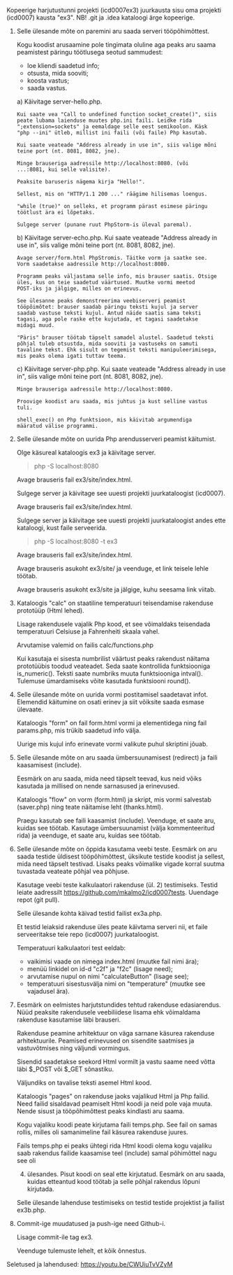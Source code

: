 Kopeerige harjutustunni projekti (icd0007ex3) juurkausta sisu oma
projekti (icd0007) kausta "ex3". NB! .git ja .idea kataloogi ärge
kopeerige.

1.  Selle ülesande mõte on paremini aru saada serveri tööpõhimõttest.

    Kogu koodist arusaamine pole tingimata oluline aga peaks aru saama
    peamistest päringu töötlusega seotud sammudest:

    -   loe kliendi saadetud info;
    -   otsusta, mida sooviti;
    -   koosta vastus;
    -   saada vastus.

    a)  Käivitage server-hello.php.

        Kui saate vea "Call to undefined function socket_create()", siis
        peate lubama laienduse muutes php.ini faili. Leidke rida
        ";extension=sockets" ja eemaldage selle eest semikoolon. Käsk
        "php --ini" ütleb, millist ini faili (või faile) Php kasutab.

        Kui saate veateade "Address already in use in", siis valige mõni
        teine port (nt. 8081, 8082, jne).

        Minge brauseriga aadressile http://localhost:8080. (või
        ...:8081, kui selle valisite).

        Peaksite baruseris nägema kirja "Hello!".

        Sellest, mis on "HTTP/1.1 200 ..." räägime hilisemas loengus.

        "while (true)" on selleks, et programm pärast esimese päringu
        töötlust ära ei lõpetaks.

        Sulgege server (punane ruut PhpStorm-is üleval paremal).

    b)  Käivitage server-echo.php. Kui saate veateade "Address already
        in use in", siis valige mõni teine port (nt. 8081, 8082, jne).

        Avage server/form.html PhpStromis. Täitke vorm ja saatke see.
        Vorm saadetakse aadressile http://localhost:8080.

        Programm peaks väljastama selle info, mis brauser saatis. Otsige
        üles, kus on teie saadetud väärtused. Muutke vormi meetod
        POST-iks ja jälgige, milles on erinevus.

        See ülesanne peaks demonstreerima veebiserveri peamist
        tööpõimõtet: brauser saadab päringu teksti kujul ja server
        saadab vastuse teksti kujul. Antud näide saatis sama teksti
        tagasi, aga pole raske ette kujutada, et tagasi saadetakse
        midagi muud.

        "Päris" brauser töötab täpselt samadel alustel. Saadetud teksti
        põhjal tuleb otsustda, mida sooviti ja vastuseks on samuti
        tavaline tekst. Ehk sisult on tegemist teksti manipuleerimisega,
        mis peaks olema igati tuttav teema.

    c)  Käivitage server-php.php. Kui saate veateade "Address already in
        use in", siis valige mõni teine port (nt. 8081, 8082, jne).

        Minge brauseriga aadressile http://localhost:8080.

        Proovige koodist aru saada, mis juhtus ja kust selline vastus
        tuli.

        shell_exec() on Php funktsioon, mis käivitab argumendiga
        määratud välise programmi.

2.  Selle ülesande mõte on uurida Php arendusserveri peamist käitumist.

    Olge käsureal kataloogis ex3 ja käivitage server.

    > php -S localhost:8080

    Avage brauseris fail ex3/site/index.html.

    Sulgege server ja käivitage see uuesti projekti juurkataloogist
    (icd0007).

    Avage brauseris fail ex3/site/index.html.

    Sulgege server ja käivitage see uuesti projekti juurkataloogist
    andes ette kataloogi, kust faile serveerida.

    > php -S localhost:8080 -t ex3

    Avage brauseris fail ex3/site/index.html.

    Avage brauseris asukoht ex3/site/ ja veenduge, et link teisele lehle
    töötab.

    Avage brauseris asukoht ex3/site ja jälgige, kuhu seesama link
    viitab.

3.  Kataloogis "calc" on staatiline temperatuuri teisendamise rakenduse
    prototüüp (Html lehed).

    Lisage rakendusele vajalik Php kood, et see võimaldaks teisendada
    temperatuuri Celsiuse ja Fahrenheiti skaala vahel.

    Arvutamise valemid on failis calc/functions.php

    Kui kasutaja ei sisesta numbrilist väärtust peaks rakendust näitama
    prototüübis toodud veateadet. Seda saate kontrollida funktsiooniga
    is_numeric(). Teksti saate numbriks muuta funktsiooniga intval().
    Tulemuse ümardamiseks võite kasutada funktsiooni round().

4.  Selle ülesande mõte on uurida vormi postitamisel saadetavat infot.
    Elemendid käitumine on osati erinev ja siit võiksite saada esmase
    ülevaate.

    Kataloogis "form" on fail form.html vormi ja elementidega ning fail
    params.php, mis trükib saadetud info välja.

    Uurige mis kujul info erinevate vormi valikute puhul skriptini
    jõuab.

5.  Selle ülesande mõte on aru saada ümbersuunamisest (redirect) ja
    faili kaasamisest (include).

    Eesmärk on aru saada, mida need täpselt teevad, kus neid võiks
    kasutada ja millised on nende sarnasused ja erinevused.

    Kataloogis "flow" on vorm (form.html) ja skript, mis vormi salvestab
    (saver.php) ning teate näitamise leht (thanks.html).

    Praegu kasutab see faili kaasamist (include). Veenduge, et saate
    aru, kuidas see töötab. Kasutage ümbersuunamist (välja
    kommenteeritud rida) ja veenduge, et saate aru, kuidas see töötab.

6.  Selle ülesande mõte on õppida kasutama veebi teste. Eesmärk on aru
    saada testide üldisest tööpõhimõttest, üksikute testide koodist ja
    sellest, mida need täpselt testivad. Lisaks peaks võimalike vigade
    korral suutma tuvastada veateate põhjal vea põhjuse.

    Kasutage veebi teste kalkulaatori rakenduse (ül. 2) testimiseks.
    Testid leiate aadressilt https://github.com/mkalmo2/icd0007tests.
    Uuendage repot (git pull).

    Selle ülesande kohta käivad testid failist ex3a.php.

    Et testid leiaksid rakenduse üles peate käivtama serveri nii, et
    faile serveeritakse teie repo (icd0007) juurkataloogist.

    Temperatuuri kalkulaatori test eeldab:

    -   vaikimisi vaade on nimega index.html (muutke fail nimi ära);
    -   menüü linkidel on id-d "c2f" ja "f2c" (lisage need);
    -   arvutamise nupul on nimi "calculateButton" (lisage see);
    -   temperatuuri sisestusvälja nimi on "temperature" (muutke see
        vajadusel ära).

7.  Eesmärk on eelmistes harjutstundides tehtud rakenduse edasiarendus.
    Nüüd peaksite rakendusele veebiliidese lisama ehk võimaldama
    rakenduse kasutamise läbi brauseri.

    Rakenduse peamine arhitektuur on väga sarnane käsurea rakenduse
    arhitektuurile. Peamised erinevused on sisendite saatmises ja
    vastuvõtmises ning väljundi vormingus.

    Sisendid saadetakse seekord Html vormilt ja vastu saame need võtta
    läbi \$\_POST või \$\_GET sõnastiku.

    Väljundiks on tavalise teksti asemel Html kood.

    Kataloogis "pages" on rakenduse jaoks vajalikud Html ja Php failid.
    Need failid sisaldavad peamiselt Html koodi ja neid pole vaja muuta.
    Nende sisust ja tööpõhimõttest peaks kindlasti aru saama.

    Kogu vajaliku koodi peate kirjutama faili temps.php. See fail on
    samas rollis, milles oli samanimeline fail käsurea rakenduse juures.

    Fails temps.php ei peaks ühtegi rida Html koodi olema kogu vajaliku
    saab rakendus failide kaasamise teel (include) samal põhimõttel nagu
    see oli

    4.  ülesandes. Pisut koodi on seal ette kirjutatud. Eesmärk on aru
        saada, kuidas etteantud kood töötab ja selle põhjal rakendus
        lõpuni kirjutada.

    Selle ülesande lahenduse testimiseks on testid testide projektist ja
    failist ex3b.php.

8.  Commit-ige muudatused ja push-ige need Github-i.

    Lisage commit-ile tag ex3.

    Veenduge tulemuste lehelt, et kõik õnnestus.

Seletused ja lahendused: https://youtu.be/CWUiuTvVZyM
